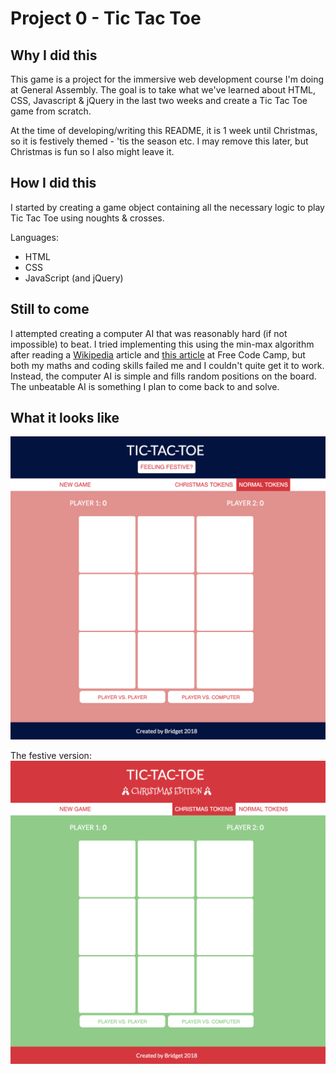 # Project 0 - Tic Tac Toe

## Why I did this
This game is a project for the immersive web development course I'm doing at General Assembly. The goal is to take what we've learned about HTML, CSS, Javascript & jQuery in the last two weeks and create a Tic Tac Toe game from scratch.

At the time of developing/writing this README, it is 1 week until Christmas, so it is festively themed - 'tis the season etc. I may remove this later, but Christmas is fun so I also might leave it.

## How I did this
I started by creating a game object containing all the necessary logic to play Tic Tac Toe using noughts & crosses.

Languages:
- HTML
- CSS
- JavaScript (and jQuery)

## Still to come
I attempted creating a computer AI that was reasonably hard (if not impossible) to beat. I tried implementing this using the min-max algorithm after reading a [Wikipedia](https://en.wikipedia.org/wiki/Tic-tac-toe) article and [this article](https://medium.freecodecamp.org/how-to-make-your-tic-tac-toe-game-unbeatable-by-using-the-minimax-algorithm-9d690bad4b37) at Free Code Camp, but both my maths and coding skills failed me and I couldn't quite get it to work. Instead, the computer AI is simple and fills random positions on the board. The unbeatable AI is something I plan to come back to and solve.

## What it looks like
![Vanilla Tic Tac Toe](images/screen1.png)

The festive version:
![Christmas Tic Tac Toe](images/screen2.png)

